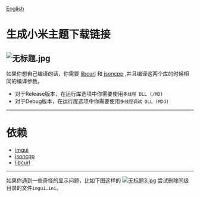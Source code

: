 [English](readme.md)

# 生成小米主题下载链接
![无标题.jpg](https://i.loli.net/2018/09/09/5b94e4dbedde9.jpg)
-----
如果你想自己编译的话，你需要 [libcurl](https://curl.haxx.se/download.html) 和 [jsoncpp](https://github.com/open-source-parsers/jsoncpp) ,并且编译这两个库的时候相同的编译参数。
 - 对于Release版本，在运行库选项中你需要使用`多线程 DLL (/MD)`
 - 对于Debug版本，在运行库选项中你需要使用`多线程调试 DLL (MDd)`

-----
# 依赖
 - [imgui](https://github.com/ocornut/imgui)
 - [jsoncpp](https://github.com/open-source-parsers/jsoncpp)
 - [libcurl](https://curl.haxx.se/download.html)

 -----
 如果你遇到一些奇怪的显示问题，比如下图这样的
 [![无标题3.jpg](https://i.loli.net/2018/08/20/5b7ad04a38da3.jpg)](https://i.loli.net/2018/08/20/5b7ad04a38da3.jpg)
尝试删除同级目录的文件`imgui.ini`。